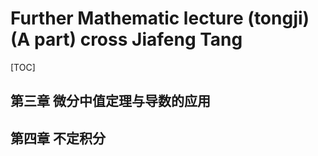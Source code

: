 # Further Mathematic lecture (tongji) (A part) cross Jiafeng Tang

[TOC]



## 第三章 微分中值定理与导数的应用



## 第四章 不定积分

